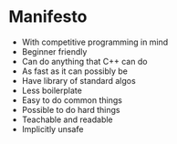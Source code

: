 # Manifesto

* With competitive programming in mind
* Beginner friendly
* Can do anything that C++ can do
* As fast as it can possibly be
* Have library of standard algos
* Less boilerplate
* Easy to do common things
* Possible to do hard things
* Teachable and readable
* Implicitly unsafe
